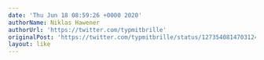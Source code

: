 ```yaml
---
date: 'Thu Jun 18 08:59:26 +0000 2020'
authorName: Niklas Hawener
authorUrl: 'https://twitter.com/typmitbrille'
originalPost: 'https://twitter.com/typmitbrille/status/1273540814703124482'
layout: like
---
```

